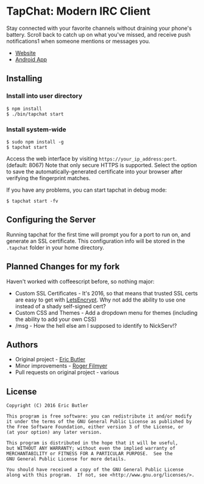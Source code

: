 # TapChat: Modern IRC Client

Stay connected with your favorite channels without draining your phone's battery. Scroll back to catch up on what you've missed, and receive push notifications1 when someone mentions or messages you.

 * [Website](http://tapchatapp.com/)
 * [Android App](https://github.com/tapchat/tapchat-android)

Installing
----------

### Install into user directory

    $ npm install
    $ ./bin/tapchat start

### Install system-wide

    $ sudo npm install -g
    $ tapchat start
    
Access the web interface by visiting `https://your_ip_address:port`. (default: 8067) Note that only secure HTTPS is supported. Select the option to save the automatically-generated certificate into your browser after verifying the fingerprint matches.

If you have any problems, you can start tapchat in debug mode:

    $ tapchat start -fv
    
Configuring the Server
------------------

Running tapchat for the first time will prompt you for a port to run on, and generate an SSL certificate. 
This configuration info will be stored in the `.tapchat` folder in your home directory.

Planned Changes for my fork
---------------------------

Haven't worked with coffeescript before, so nothing major:

 * Custom SSL Certificates - It's 2016, so that means that trusted SSL certs are easy to get with [LetsEncrypt](https://letsencrypt.org). Why not add the ability to use one instead of a shady self-signed cert?
 * Custom CSS and Themes - Add a dropdown menu for themes (including the ability to add your own CSS)
 * /msg - How the hell else am I supposed to identify to NickServ!?



Authors
-------

 * Original project - [Eric Butler](https://twitter.com/codebutler)
 * Minor improvements - [Roger Filmyer](https://twitter.com/rfilmyer)
 * Pull requests on original project - various

License
-------

    Copyright (C) 2016 Eric Butler

	This program is free software: you can redistribute it and/or modify
    it under the terms of the GNU General Public License as published by
    the Free Software Foundation, either version 3 of the License, or
    (at your option) any later version.

    This program is distributed in the hope that it will be useful,
    but WITHOUT ANY WARRANTY; without even the implied warranty of
    MERCHANTABILITY or FITNESS FOR A PARTICULAR PURPOSE.  See the
    GNU General Public License for more details.

    You should have received a copy of the GNU General Public License
    along with this program.  If not, see <http://www.gnu.org/licenses/>.
